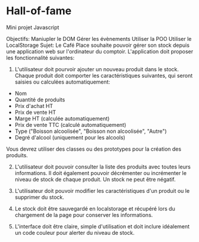 # Hall-of-fame
Mini projet Javascript

Objectifs:
Maniupler le DOM
Gérer les évènements
Utiliser la POO
Utiliser le LocalStorage
Sujet: 
Le Café Place souhaite pouvoir gérer son stock depuis une application web sur l'ordinateur du comptoir. L'application doit proposer les fonctionnalité suivantes:

1. L'utilisateur doit pourvoir ajouter un nouveau produit dans le stock. Chaque produit doit comporter les caractéristiques suivantes, qui seront saisies ou calculées automatiquement:
- Nom
- Quantité de produits
- Prix d'achat HT
- Prix de vente HT
- Marge HT (calculée automatiquement)
- Prix de vente TTC (calculé automatiquement)
- Type ("Boisson alcoolisée", "Boisson non alcoolisée", "Autre")
- Degré d'alcool (uniquement pour les alcools)

Vous devrez utiliser des classes ou des prototypes pour la création des produits.

 

2. L'utilisateur doit pouvoir consulter la liste des produits avec toutes leurs informations. Il doit également pouvoir décrémenter ou incrémenter le niveau de stock de chaque produit. Un stock ne peut être négatif.

 

3. L'utilisateur doit pouvoir modifier les caractéristiques d'un produit ou le supprimer du stock.

 

4. Le stock doit être sauvegardé en localstorage et récupéré lors du chargement de la page pour conserver les informations.

 

5. L'interface doit être claire, simple d'utilisation et doit inclure idéalement un code couleur pour alerter du niveau de stock.
